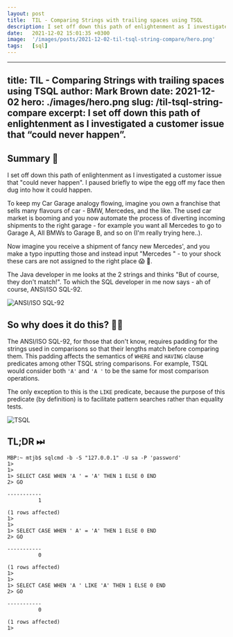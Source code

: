 ```yaml
---
layout: post
title:  TIL - Comparing Strings with trailing spaces using TSQL
description: I set off down this path of enlightenment as I investigated a customer issue that “could never happen”...
date:   2021-12-02 15:01:35 +0300
image:  '/images/posts/2021-12-02-til-tsql-string-compare/hero.png'
tags:   [sql]
---
```


---
title: TIL - Comparing Strings with trailing spaces using TSQL
author: Mark Brown
date: 2021-12-02
hero: ./images/hero.png
slug: /til-tsql-string-compare
excerpt: I set off down this path of enlightenment as I investigated a customer issue that “could never happen”.
---

## Summary 📖
I set off down this path of enlightenment as I investigated a customer issue that "could never happen". I paused briefly to wipe the egg off my face then dug into how it could happen.

To keep my Car Garage analogy flowing, imagine you own a franchise that sells many flavours of car - BMW, Mercedes, and the like. The used car market is booming and you now automate the process of diverting incoming shipments to the right garage - for example you want all Mercedes to go to Garage A, All BMWs to Garage B, and so on (I'm really trying here..).

Now imagine you receive a shipment of fancy new Mercedes', and you make a typo inputting those and instead input "Mercedes " - to your shock these cars are not assigned to the right place 😱 🤯.

The Java developer in me looks at the 2 strings and thinks "But of course, they don't match!". To which the SQL developer in me now says - ah of course, ANSI/ISO SQL-92.

![ANSI/ISO SQL-92]({{site.baseurl}}/images/posts/2021-12-02-til-tsql-string-compare/spec.jpeg)

## So why does it do this? 🙋‍♂️
The ANSI/ISO SQL-92, for those that don't know, requires padding for the strings used in comparisons so that their lengths match before comparing them. This padding affects the semantics of `WHERE` and `HAVING` clause predicates among other TSQL string comparisons. For example, TSQL would consider both `'A'` and `'A '` to be the same for most comparison operations.

The only exception to this is the `LIKE` predicate, because the purpose of this predicate (by definition) is to facilitate pattern searches rather than equality tests.

![TSQL]({{site.baseurl}}/images/posts/2021-12-02-til-tsql-string-compare/tsql.jpeg)

## TL;DR ⏭
```
MBP:~ mtjb$ sqlcmd -b -S "127.0.0.1" -U sa -P 'password'
1>
1>
1> SELECT CASE WHEN 'A ' = 'A' THEN 1 ELSE 0 END
2> GO

-----------
          1

(1 rows affected)
1>
1>
1> SELECT CASE WHEN ' A' = 'A' THEN 1 ELSE 0 END
2> GO

-----------
          0

(1 rows affected)
1>
1>
1> SELECT CASE WHEN 'A ' LIKE 'A' THEN 1 ELSE 0 END
2> GO

-----------
          0

(1 rows affected)
1>
```